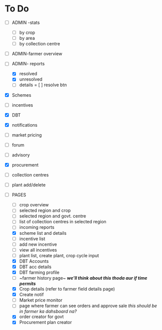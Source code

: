 # To Do

- [ ] ADMIN -stats
  - [ ] by crop 
  - [ ] by area
  - [ ] by collection centre
 - [ ] ADMIN-farmer overview
 - [ ] ADMIN- reports
    - [x] resolved
    - [x] unresolved
    - [ ] details
    = [ ] resolve btn
 - [x] Schemes
 - [ ] incentives
 - [x] DBT
 - [x] notifications
 - [ ] market pricing
 - [ ] forum
 - [ ] advisory
 - [x] procurement
 - [ ] collection centres
 - [ ] plant add/delete
 
 - [ ] PAGES
    - [ ] crop overview 
    - [ ] selected region and crop
    - [ ] selected region and govt. centre
    - [ ] list of collection centres in selected region
    - [ ] incoming reports
    - [x] scheme list and details
    - [ ] incentive list
    - [ ] add new incentive
    - [ ] view all incentives
    - [ ] plant list, create plant, crop cycle input
    - [x] DBT Accounts 
    - [x] DBT acc details
    - [x] DBT farming profile
    - [ ] ~farmer history page~ _**we'll think about this thoda aur if time permits**_
    - [x] Crop details (refer to farmer field details page)
    - [x] Create notif
    - [ ] Market price monitor 
    - [ ] page where farmer can see orders and approve sale _this should be in farmer ka dahsboard na?_
    - [x] order creator for govt
    - [x] Procurement plan creator
